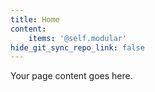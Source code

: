 ```yaml
---
title: Home
content:
    items: '@self.modular'
hide_git_sync_repo_link: false
---
```


Your page content goes here.
